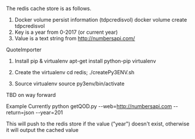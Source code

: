 The redis cache store is as follows.

1) Docker volume persist information (tdpcredisvol) 
	docker volume create tdpcredisvol
2) Key is a year from 0-2017 (or current year)
3) Value is a text string from http://numbersapi.com/




QuoteImporter

1) Install pip & virtualenv 
	apt-get install python-pip virtualenv

2) Create the virtualenv
	cd redis; ./createPy3ENV.sh  

3) Source virtualenv
	source py3env/bin/activate

TBD on way forward

Example Currently
python getQOD.py --web=http://numbersapi.com --return=json --year=201

This will push to the redis store if the value ("year") doesn't exist, otherwise it will output the cached value


